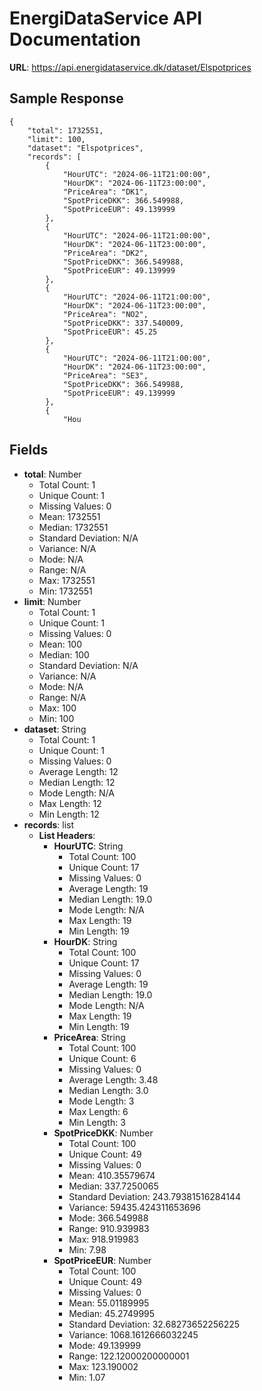 # EnergiDataService API Documentation

**URL**: https://api.energidataservice.dk/dataset/Elspotprices

## Sample Response
```
{
    "total": 1732551,
    "limit": 100,
    "dataset": "Elspotprices",
    "records": [
        {
            "HourUTC": "2024-06-11T21:00:00",
            "HourDK": "2024-06-11T23:00:00",
            "PriceArea": "DK1",
            "SpotPriceDKK": 366.549988,
            "SpotPriceEUR": 49.139999
        },
        {
            "HourUTC": "2024-06-11T21:00:00",
            "HourDK": "2024-06-11T23:00:00",
            "PriceArea": "DK2",
            "SpotPriceDKK": 366.549988,
            "SpotPriceEUR": 49.139999
        },
        {
            "HourUTC": "2024-06-11T21:00:00",
            "HourDK": "2024-06-11T23:00:00",
            "PriceArea": "NO2",
            "SpotPriceDKK": 337.540009,
            "SpotPriceEUR": 45.25
        },
        {
            "HourUTC": "2024-06-11T21:00:00",
            "HourDK": "2024-06-11T23:00:00",
            "PriceArea": "SE3",
            "SpotPriceDKK": 366.549988,
            "SpotPriceEUR": 49.139999
        },
        {
            "Hou
```

## Fields
- **total**: Number
  - Total Count: 1
  - Unique Count: 1
  - Missing Values: 0
  - Mean: 1732551
  - Median: 1732551
  - Standard Deviation: N/A
  - Variance: N/A
  - Mode: N/A
  - Range: N/A
  - Max: 1732551
  - Min: 1732551
- **limit**: Number
  - Total Count: 1
  - Unique Count: 1
  - Missing Values: 0
  - Mean: 100
  - Median: 100
  - Standard Deviation: N/A
  - Variance: N/A
  - Mode: N/A
  - Range: N/A
  - Max: 100
  - Min: 100
- **dataset**: String
  - Total Count: 1
  - Unique Count: 1
  - Missing Values: 0
  - Average Length: 12
  - Median Length: 12
  - Mode Length: N/A
  - Max Length: 12
  - Min Length: 12
- **records**: list
  - **List Headers**:
    - **HourUTC**: String
      - Total Count: 100
      - Unique Count: 17
      - Missing Values: 0
      - Average Length: 19
      - Median Length: 19.0
      - Mode Length: N/A
      - Max Length: 19
      - Min Length: 19
    - **HourDK**: String
      - Total Count: 100
      - Unique Count: 17
      - Missing Values: 0
      - Average Length: 19
      - Median Length: 19.0
      - Mode Length: N/A
      - Max Length: 19
      - Min Length: 19
    - **PriceArea**: String
      - Total Count: 100
      - Unique Count: 6
      - Missing Values: 0
      - Average Length: 3.48
      - Median Length: 3.0
      - Mode Length: 3
      - Max Length: 6
      - Min Length: 3
    - **SpotPriceDKK**: Number
      - Total Count: 100
      - Unique Count: 49
      - Missing Values: 0
      - Mean: 410.35579674
      - Median: 337.7250065
      - Standard Deviation: 243.79381516284144
      - Variance: 59435.424311653696
      - Mode: 366.549988
      - Range: 910.939983
      - Max: 918.919983
      - Min: 7.98
    - **SpotPriceEUR**: Number
      - Total Count: 100
      - Unique Count: 49
      - Missing Values: 0
      - Mean: 55.01189995
      - Median: 45.2749995
      - Standard Deviation: 32.68273652256225
      - Variance: 1068.1612666032245
      - Mode: 49.139999
      - Range: 122.12000200000001
      - Max: 123.190002
      - Min: 1.07
